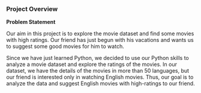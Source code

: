 ### Project Overview

 **Problem Statement**

Our aim in this project is to explore the movie dataset and find some movies with high ratings. Our friend has just begun with his vacations and wants us to suggest some good movies for him to watch.

Since we have just learned Python, we decided to use our Python skills to analyze a movie dataset and explore the ratings of the movies. In our dataset, we have the details of the movies in more than 50 languages, but our friend is interested only in watching English movies. Thus, our goal is to analyze the data and suggest English movies with high-ratings to our friend.


